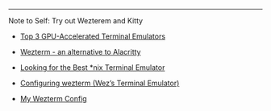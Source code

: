 <!--
Maintainer:   jeffskinnerbox@yahoo.com / www.jeffskinnerbox.me
Version:      0.0.1
-->

<!--
<div align="center">
<img src="https://raw.githubusercontent.com/jeffskinnerbox/blog/main/content/images/banners-bkgrds/work-in-progress.jpg" title="These materials require additional work and are not ready for general use." align="center" width=420px height=219px>
</div>
-->

---------------

Note to Self: Try out Wezterem and Kitty

* [Top 3 GPU-Accelerated Terminal Emulators](https://www.youtube.com/watch?v=_kluLLAFZZM)
* [Wezterm - an alternative to Alacritty](https://www.youtube.com/watch?v=e0YC1JHG4-0)

* [Looking for the Best *nix Terminal Emulator](https://www.sharpwriting.net/project/best-terminal-emulator/)
* [Configuring wezterm (Wez’s Terminal Emulator)](https://www.sharpwriting.net/project/configuring-wezterm/)

* [My Wezterm Config](https://www.youtube.com/watch?v=V1X4WQTaxrc)

